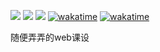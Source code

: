 ![](https://img.shields.io/badge/HTML-5-orange)
![](https://img.shields.io/badge/CSS-3-blue)
![](https://img.shields.io/badge/JavaScript-ES6-yellow)
[![wakatime](https://wakatime.com/badge/github/SaarChaffee/WebFinal.svg)](https://wakatime.com/badge/github/SaarChaffee/WebFinal)
[![wakatime](https://wakatime.com/badge/user/d3dd9c54-d41e-44a3-b2e1-daa40c6bdf14/project/7f8aaccc-8c9a-49b6-b5eb-d74f2e3effeb.svg)](https://wakatime.com/badge/user/d3dd9c54-d41e-44a3-b2e1-daa40c6bdf14/project/7f8aaccc-8c9a-49b6-b5eb-d74f2e3effeb)

随便弄弄的web课设